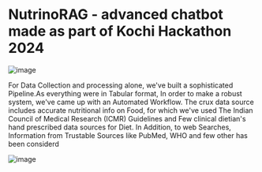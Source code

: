 # NutrinoRAG - advanced chatbot made as part of Kochi Hackathon 2024

![image](https://github.com/user-attachments/assets/62225c18-e300-4085-8cad-149b734d8f3f)


For Data Collection and processing alone, we've built a sophisticated Pipeline.As everything were in Tabular format, In order to make a robust system, we've came up with an Automated Workflow. The crux data source includes accurate nutritional info on Food, for which we've used The Indian Council of Medical Research (ICMR) Guidelines and Few clinical dietian's hand prescribed data sources for Diet. In Addition, to web Searches, Information from Trustable Sources like PubMed, WHO and few other has been considerd

![image](https://github.com/user-attachments/assets/b71ecb27-fc55-4a5e-97af-d775f1ca297d)
